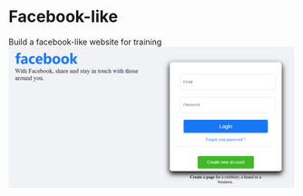 # Facebook-like
Build a facebook-like website for training 
<img src="https://github.com/AndryMSI3/Facebook-like/blob/main/screenshot/Homepage.png" width=900 align=center>
